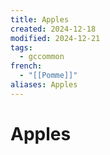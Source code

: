 ```yaml
---
title: Apples
created: 2024-12-18
modified: 2024-12-21
tags:
  - gccommon
french:
  - "[[Pomme]]"
aliases: Apples
---
```

# Apples
